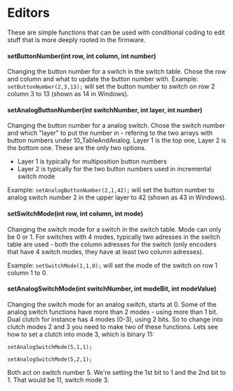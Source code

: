 # Editors

These are simple functions that can be used with conditional coding to edit stuff that is more deeply rooted in the firmware.&#x20;

#### setButtonNumber(int row, int column, int number)

Changing the button number for a switch in the switch table. Chose the row and column and what to update the button number with. Example: `setButtonNumber(2,3,13);` will set the button number to switch on row 2 column 3 to 13 (shown as 14 in Windows).

#### setAnalogButtonNumber(int switchNumber, int layer, int number)

Changing the button number for a analog switch. Chose the switch number and which "layer" to put the number in - refering to the two arrays with button numbers under 10\_TableAndAnalog. Layer 1 is the top one, Layer 2 is the bottom one. These are the only two options.&#x20;

* Layer 1 is typically for multiposition button numbers
* Layer 2 is typically for the two button numbers used in incremental switch mode

Example: `setAnalogButtonNumber(2,1,42);` will set the button number to analog switch number 2 in the upper layer to 42 (shown as 43 in Windows).

#### setSwitchMode(int row, int column, int mode)

Changing the switch mode for a switch in the switch table. Mode can only be 0 or 1. For switches with 4 modes, typically two adresses in the switch table are used - both the column adresses for the switch (only encoders that have 4 switch modes, they have at least two column adresses).&#x20;

Example: `setSwitchMode(1,1,0);` will set the mode of the switch on row 1 column 1 to 0.&#x20;

#### setAnalogSwitchMode(int switchNumber, int modeBit, int modeValue)

Changing the switch mode for an analog switch, starts at 0. Some of the analog switch functions have more than 2 modes - using more than 1 bit. Dual clutch for instance has 4 modes (0-3), using 2 bits. So to change into clutch modes 2 and 3 you need to make two of these functions. Lets see how to set a clutch into mode 3, which is binary 11:

`setAnalogSwitchMode(5,1,1);`

`setAnalogSwitchMode(5,2,1);`

Both act on switch number 5. We're setting the 1st bit to 1 and the 2nd bit to 1. That would be 11, switch mode 3.&#x20;
